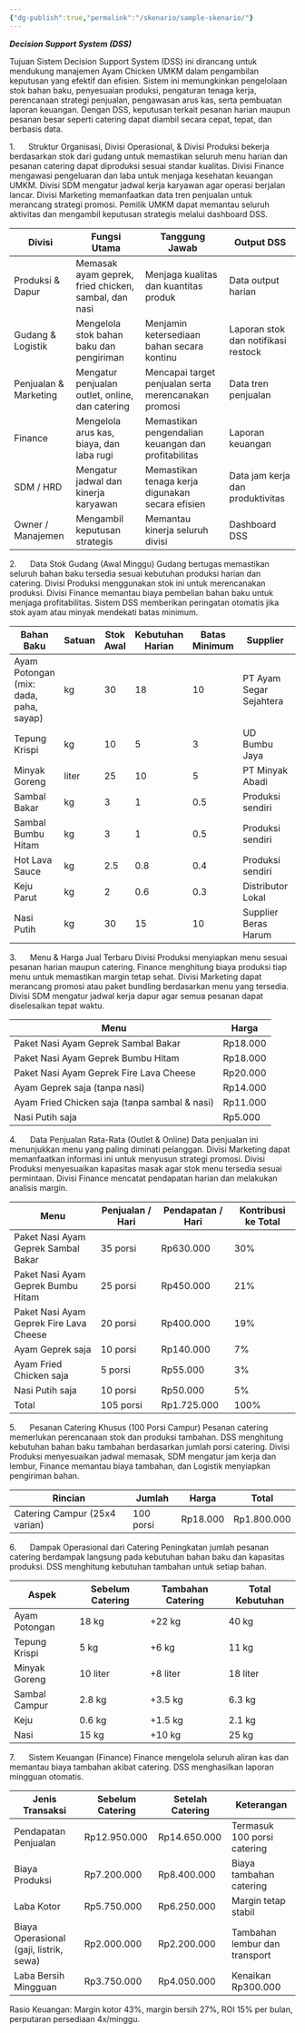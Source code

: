 ```yaml
---
{"dg-publish":true,"permalink":"/skenario/sample-skenario/"}
---
```


***Decision Support System (DSS)***

Tujuan Sistem Decision Support System (DSS) ini dirancang untuk mendukung manajemen Ayam Chicken UMKM dalam pengambilan keputusan yang efektif dan efisien. Sistem ini memungkinkan pengelolaan stok bahan baku, penyesuaian produksi, pengaturan tenaga kerja, perencanaan strategi penjualan, pengawasan arus kas, serta pembuatan laporan keuangan. Dengan DSS, keputusan terkait pesanan harian maupun pesanan besar seperti catering dapat diambil secara cepat, tepat, dan berbasis data.

1.      Struktur Organisasi, Divisi Operasional, & Divisi Produksi bekerja berdasarkan stok dari gudang untuk memastikan seluruh menu harian dan pesanan catering dapat diproduksi sesuai standar kualitas. Divisi Finance mengawasi pengeluaran dan laba untuk menjaga kesehatan keuangan UMKM. Divisi SDM mengatur jadwal kerja karyawan agar operasi berjalan lancar. Divisi Marketing memanfaatkan data tren penjualan untuk merancang strategi promosi. Pemilik UMKM dapat memantau seluruh aktivitas dan mengambil keputusan strategis melalui dashboard DSS.

|Divisi|Fungsi Utama|Tanggung Jawab|Output DSS|
|---|---|---|---|
|Produksi & Dapur|Memasak ayam geprek, fried chicken, sambal, dan nasi|Menjaga kualitas dan kuantitas produk|Data output harian|
|Gudang & Logistik|Mengelola stok bahan baku dan pengiriman|Menjamin ketersediaan bahan secara kontinu|Laporan stok dan notifikasi restock|
|Penjualan & Marketing|Mengatur penjualan outlet, online, dan catering|Mencapai target penjualan serta merencanakan promosi|Data tren penjualan|
|Finance|Mengelola arus kas, biaya, dan laba rugi|Memastikan pengendalian keuangan dan profitabilitas|Laporan keuangan|
|SDM / HRD|Mengatur jadwal dan kinerja karyawan|Memastikan tenaga kerja digunakan secara efisien|Data jam kerja dan produktivitas|
|Owner / Manajemen|Mengambil keputusan strategis|Memantau kinerja seluruh divisi|Dashboard DSS|

2.      Data Stok Gudang (Awal Minggu) Gudang bertugas memastikan seluruh bahan baku tersedia sesuai kebutuhan produksi harian dan catering. Divisi Produksi menggunakan stok ini untuk merencanakan produksi. Divisi Finance memantau biaya pembelian bahan baku untuk menjaga profitabilitas. Sistem DSS memberikan peringatan otomatis jika stok ayam atau minyak mendekati batas minimum.

|Bahan Baku|Satuan|Stok Awal|Kebutuhan Harian|Batas Minimum|Supplier|Harga Beli|
|---|---|---|---|---|---|---|
|Ayam Potongan (mix: dada, paha, sayap)|kg|30|18|10|PT Ayam Segar Sejahtera|Rp40.000/kg|
|Tepung Krispi|kg|10|5|3|UD Bumbu Jaya|Rp15.000/kg|
|Minyak Goreng|liter|25|10|5|PT Minyak Abadi|Rp18.000/liter|
|Sambal Bakar|kg|3|1|0.5|Produksi sendiri|Rp30.000/kg|
|Sambal Bumbu Hitam|kg|3|1|0.5|Produksi sendiri|Rp32.000/kg|
|Hot Lava Sauce|kg|2.5|0.8|0.4|Produksi sendiri|Rp35.000/kg|
|Keju Parut|kg|2|0.6|0.3|Distributor Lokal|Rp85.000/kg|
|Nasi Putih|kg|30|15|10|Supplier Beras Harum|Rp13.000/kg|

3.      Menu & Harga Jual Terbaru Divisi Produksi menyiapkan menu sesuai pesanan harian maupun catering. Finance menghitung biaya produksi tiap menu untuk memastikan margin tetap sehat. Divisi Marketing dapat merancang promosi atau paket bundling berdasarkan menu yang tersedia. Divisi SDM mengatur jadwal kerja dapur agar semua pesanan dapat diselesaikan tepat waktu.

|Menu|Harga|
|---|---|
|Paket Nasi Ayam Geprek Sambal Bakar|Rp18.000|
|Paket Nasi Ayam Geprek Bumbu Hitam|Rp18.000|
|Paket Nasi Ayam Geprek Fire Lava Cheese|Rp20.000|
|Ayam Geprek saja (tanpa nasi)|Rp14.000|
|Ayam Fried Chicken saja (tanpa sambal & nasi)|Rp11.000|
|Nasi Putih saja|Rp5.000|

4.      Data Penjualan Rata-Rata (Outlet & Online) Data penjualan ini menunjukkan menu yang paling diminati pelanggan. Divisi Marketing dapat memanfaatkan informasi ini untuk menyusun strategi promosi. Divisi Produksi menyesuaikan kapasitas masak agar stok menu tersedia sesuai permintaan. Divisi Finance mencatat pendapatan harian dan melakukan analisis margin.

|Menu|Penjualan / Hari|Pendapatan / Hari|Kontribusi ke Total|
|---|---|---|---|
|Paket Nasi Ayam Geprek Sambal Bakar|35 porsi|Rp630.000|30%|
|Paket Nasi Ayam Geprek Bumbu Hitam|25 porsi|Rp450.000|21%|
|Paket Nasi Ayam Geprek Fire Lava Cheese|20 porsi|Rp400.000|19%|
|Ayam Geprek saja|10 porsi|Rp140.000|7%|
|Ayam Fried Chicken saja|5 porsi|Rp55.000|3%|
|Nasi Putih saja|10 porsi|Rp50.000|5%|
|Total|105 porsi|Rp1.725.000|100%|

5.      Pesanan Catering Khusus (100 Porsi Campur) Pesanan catering memerlukan perencanaan stok dan produksi tambahan. DSS menghitung kebutuhan bahan baku tambahan berdasarkan jumlah porsi catering. Divisi Produksi menyesuaikan jadwal memasak, SDM mengatur jam kerja dan lembur, Finance memantau biaya tambahan, dan Logistik menyiapkan pengiriman bahan.

|Rincian|Jumlah|Harga|Total|
|---|---|---|---|
|Catering Campur (25x4 varian)|100 porsi|Rp18.000|Rp1.800.000|

6.      Dampak Operasional dari Catering Peningkatan jumlah pesanan catering berdampak langsung pada kebutuhan bahan baku dan kapasitas produksi. DSS menghitung kebutuhan tambahan untuk setiap bahan.

| Aspek         | Sebelum Catering | Tambahan Catering | Total Kebutuhan |
| ------------- | ---------------- | ----------------- | --------------- |
| Ayam Potongan | 18 kg            | +22 kg            | 40 kg           |
| Tepung Krispi | 5 kg             | +6 kg             | 11 kg           |
| Minyak Goreng | 10 liter         | +8 liter          | 18 liter        |
| Sambal Campur | 2.8 kg           | +3.5 kg           | 6.3 kg          |
| Keju          | 0.6 kg           | +1.5 kg           | 2.1 kg          |
| Nasi          | 15 kg            | +10 kg            | 25 kg           |
7.      Sistem Keuangan (Finance) Finance mengelola seluruh aliran kas dan memantau biaya tambahan akibat catering. DSS menghasilkan laporan mingguan otomatis.

|Jenis Transaksi|Sebelum Catering|Setelah Catering|Keterangan|
|---|---|---|---|
|Pendapatan Penjualan|Rp12.950.000|Rp14.650.000|Termasuk 100 porsi catering|
|Biaya Produksi|Rp7.200.000|Rp8.400.000|Biaya tambahan catering|
|Laba Kotor|Rp5.750.000|Rp6.250.000|Margin tetap stabil|
|Biaya Operasional (gaji, listrik, sewa)|Rp2.000.000|Rp2.200.000|Tambahan lembur dan transport|
|Laba Bersih Mingguan|Rp3.750.000|Rp4.050.000|Kenaikan Rp300.000|

Rasio Keuangan: Margin kotor 43%, margin bersih 27%, ROI 15% per bulan, perputaran persediaan 4x/minggu.
